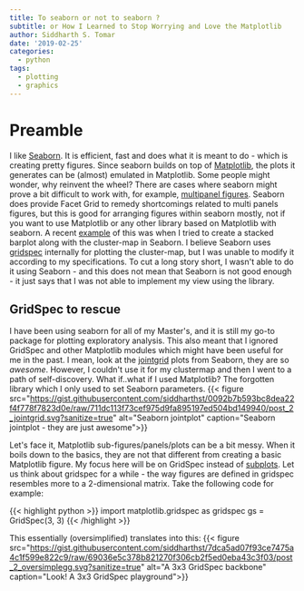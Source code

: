 ```yaml
---
title: To seaborn or not to seaborn ?
subtitle: or How I Learned to Stop Worrying and Love the Matplotlib
author: Siddharth S. Tomar
date: '2019-02-25'
categories:
  - python
tags:
  - plotting
  - graphics
---
```



# Preamble 
I like [Seaborn](https://stackoverflow.com/questions/54788526/add-bar-plot-along-a-particular-axis-of-clustermap-with-index-specific-data). It is efficient, fast and does what it is meant to do - which is creating pretty figures. Since seaborn builds on top of [Matplotlib](https://matplotlib.org/), the plots it generates can be (almost) emulated in Matplotlib. Some people might wonder, why reinvent the wheel? There are cases where seaborn might prove a bit difficult to work with, for example, [multipanel figures](https://stackoverflow.com/questions/38082602/plotting-multiple-different-plots-in-one-figure-using-seaborn). Seaborn does provide Facet Grid to remedy shortcomings related to multi panels figures, but this is good for arranging figures within seaborn mostly, not if you want to use Matplotlib or any other library based on Matplotlib with seaborn. A recent [example](https://stackoverflow.com/questions/54788526/add-bar-plot-along-a-particular-axis-of-clustermap-with-index-specific-data) of this was when I tried to create a stacked barplot along with the cluster-map in Seaborn. I believe Seaborn uses [gridspec](https://matplotlib.org/api/gridspec_api.html) internally for plotting the cluster-map, but I was unable to modify it according to my specifications. To cut a long story short, I wasn't able to do it using Seaborn - and this does not mean that Seaborn is not good enough - it just says that I was not able to implement my view using the library. 

## GridSpec to rescue
I have been using seaborn for all of my Master's, and it is still my go-to package for plotting exploratory analysis. This also meant that I ignored GridSpec and other Matplotlib modules which might have been useful for me in the past. I mean, look at the [jointgrid](https://seaborn.pydata.org/generated/seaborn.JointGrid.html) plots from Seaborn, they are so _awesome_. However, I couldn't use it for my clustermap and then I went to a path of self-discovery. What if..what if I used Matplotlib? The forgotten library which I only used to set Seaborn parameters. 
{{< figure src="https://gist.githubusercontent.com/siddharthst/0092b7b593bc8dea22f4f778f7823d0e/raw/711dc113f73cef975d9fa895197ed504bd149940/post_2_jointgrid.svg?sanitize=true" alt="Seaborn jointplot" caption="Seaborn jointplot - they are just awesome">}}

Let's face it, Matplotlib sub-figures/panels/plots can be a bit messy. When it boils down to the basics, they are not that different from creating a basic Matplotlib figure. My focus here will be on GridSpec instead of [subplots](https://matplotlib.org/api/_as_gen/matplotlib.pyplot.subplots.html). Let us think about gridspec for a while - the way figures are defined in gridspec resembles more to a 2-dimensional matrix. Take the following code for example:

{{< highlight python >}}
import matplotlib.gridspec as gridspec
gs = GridSpec(3, 3)
{{< /highlight >}}

This essentially (oversimplified) translates into this:
{{< figure src="https://gist.githubusercontent.com/siddharthst/7dca5ad07f93ce7475a4c1f599e822c9/raw/69036e5c378b821270f306cb2f5ed0eba43c3f03/post_2_oversimplegg.svg?sanitize=true" alt="A 3x3 GridSpec backbone" caption="Look! A 3x3 GridSpec playground">}}

